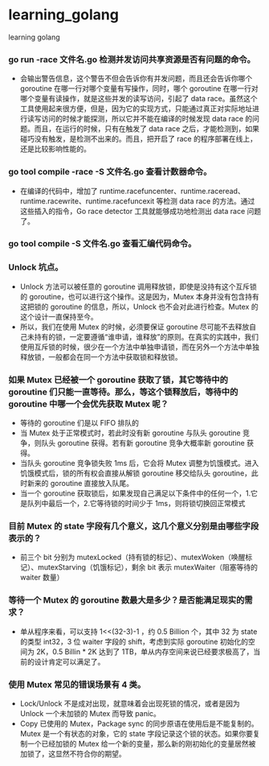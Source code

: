 # learning_golang
learning golang

### go run -race 文件名.go 检测并发访问共享资源是否有问题的命令。
- 会输出警告信息，这个警告不但会告诉你有并发问题，而且还会告诉你哪个 goroutine 在哪一行对哪个变量有写操作，同时，哪个 goroutine 在哪一行对哪个变量有读操作，就是这些并发的读写访问，引起了 data race。虽然这个工具使用起来很方便，但是，因为它的实现方式，只能通过真正对实际地址进行读写访问的时候才能探测，所以它并不能在编译的时候发现 data race 的问题。而且，在运行的时候，只有在触发了 data race 之后，才能检测到，如果碰巧没有触发，是检测不出来的。而且，把开启了 race 的程序部署在线上，还是比较影响性能的。
### go tool compile -race -S 文件名.go 查看计数器命令。
- 在编译的代码中，增加了 runtime.racefuncenter、runtime.raceread、runtime.racewrite、runtime.racefuncexit 等检测 data race 的方法。通过这些插入的指令，Go race detector 工具就能够成功地检测出 data race 问题了。
### go tool compile -S 文件名.go 查看汇编代码命令。
### Unlock 坑点。
- Unlock 方法可以被任意的 goroutine 调用释放锁，即使是没持有这个互斥锁的 goroutine，也可以进行这个操作。这是因为，Mutex 本身并没有包含持有这把锁的 goroutine 的信息，所以，Unlock 也不会对此进行检查。Mutex 的这个设计一直保持至今。
- 所以，我们在使用 Mutex 的时候，必须要保证 goroutine 尽可能不去释放自己未持有的锁，一定要遵循“谁申请，谁释放”的原则。在真实的实践中，我们使用互斥锁的时候，很少在一个方法中单独申请锁，而在另外一个方法中单独释放锁，一般都会在同一个方法中获取锁和释放锁。
### 如果 Mutex 已经被一个 goroutine 获取了锁，其它等待中的 goroutine 们只能一直等待。那么，等这个锁释放后，等待中的 goroutine 中哪一个会优先获取 Mutex 呢？
- 等待的 goroutine 们是以 FIFO 排队的
- 当 Mutex 处于正常模式时，若此时没有新 goroutine 与队头 goroutine 竞争，则队头 goroutine 获得。若有新 goroutine 竞争大概率新 goroutine 获得。
- 当队头 goroutine 竞争锁失败 1ms 后，它会将 Mutex 调整为饥饿模式。进入饥饿模式后，锁的所有权会直接从解锁 goroutine 移交给队头 goroutine，此时新来的 goroutine 直接放入队尾。
- 当一个 goroutine 获取锁后，如果发现自己满足以下条件中的任何一个，1.它是队列中最后一个，2.它等待锁的时间少于 1ms，则将锁切换回正常模式
### 目前 Mutex 的 state 字段有几个意义，这几个意义分别是由哪些字段表示的？
- 前三个 bit 分别为 mutexLocked（持有锁的标记）、mutexWoken（唤醒标记）、mutexStarving（饥饿标记），剩余 bit 表示 mutexWaiter（阻塞等待的 waiter 数量）
### 等待一个 Mutex 的 goroutine 数最大是多少？是否能满足现实的需求？
- 单从程序来看，可以支持 1<<(32-3)-1 ，约 0.5 Billion 个，其中 32 为 state 的类型 int32，3 位 waiter 字段的 shift，考虑到实际 goroutine 初始化的空间为 2K，0.5 Billin * 2K 达到了 1TB，单从内存空间来说已经要求极高了，当前的设计肯定可以满足了。
### 使用 Mutex 常见的错误场景有 4 类。
- Lock/Unlock 不是成对出现，就意味着会出现死锁的情况，或者是因为 Unlock 一个未加锁的 Mutex 而导致 panic。
- Copy 已使用的 Mutex，Package sync 的同步原语在使用后是不能复制的。Mutex 是一个有状态的对象，它的 state 字段记录这个锁的状态。如果你要复制一个已经加锁的 Mutex 给一个新的变量，那么新的刚初始化的变量居然被加锁了，这显然不符合你的期望。